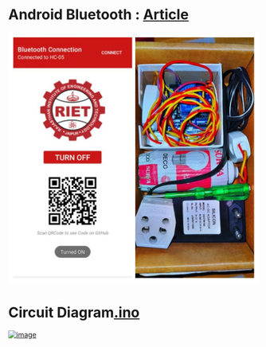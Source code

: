 
# Android Bluetooth : [Article](https://medium.com/swlh/create-custom-android-app-to-control-arduino-board-using-bluetooth-ff878e998aa8)

![ss](https://github.com/imvickykumar999/Final-Year-Project/blob/main/ss.jpg?raw=true)

# Circuit Diagram[.ino](https://github.com/imvickykumar999/Home-Automation-Project/blob/ac9227a777e2eb66a1598ec237bb389cdad78b83/bluetooth_LED/bluetooth_LED.ino#L45)

[![image](https://user-images.githubusercontent.com/50515418/174425972-de004c74-49f4-4e75-96c2-61e6e4609cef.png)](https://www.tinkercad.com/things/8v9c9GsJsWH)

<!-- [![ss](https://github.com/imvickykumar999/Home-Automation-Project/blob/main/circuit%20diagram.png?raw=true)](https://www.tinkercad.com/things/8v9c9GsJsWH) -->
